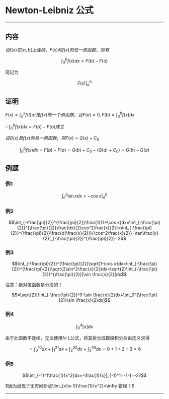 # Newton-Leibniz 公式

---

## 内容

$设f(x)在[a,b]上连续，F(x)时f(x)的任一原函数，则有$

$$\int_a^bf(x)dx=F(b)-F(a)$$

简记为

$$F(x)|_a^b$$

## 证明

$F(x)=\int_a^xf(t)dt是f(x)的一个原函数，且F(a)=0,F(b)=\int_a^bf(x)dx$

$\therefore \int_a^bf(x)dx=F(b)-F(a)成立$

$设G(x)是f(x)的另一原函数，则F(x)=G(x)+C_0$

$$\int_a^bf(x)dx=F(b)-F(a)=G(b)+C_0-(G(a)+C_0)=G(b)-G(a)$$

## 例题

### 例1

$$\int_a^b\sin x dx=-\cos x|_a^b$$

### 例2

$$\int_{-\frac{\pi}{2}}^{\frac{\pi}{2}}\frac{1}{1+\cos x}dx=\int_{-\frac{\pi}{2}}^{\frac{\pi}{2}}\frac{dx}{2\cos^2\frac{x}{2}}=\int_{-\frac{\pi}{2}}^{\frac{\pi}{2}}\frac{d(\frac{x}{2})}{\cos^2\frac{x}{2}}=\tan\frac{x}{2}|_{-\frac{\pi}{2}}^{\frac{\pi}{2}}=2$$

### 例3

$$\int_{-\frac{\pi}{2}}^{\frac{\pi}{2}}\sqrt{1-\cos x}dx=\int_{-\frac{\pi}{2}}^{\frac{\pi}{2}}\sqrt{2\sin^2\frac{x}{2}}dx=\sqrt{2}\int_{-\frac{\pi}{2}}^{\frac{\pi}{2}}|\sin \frac{x}{2}|dx$$

注意：绝对值函数是分段的！

$$=\sqrt{2}[\int_{-\frac{\pi}{2}}^0-\sin \frac{x}{2}dx+\int_0^{\frac{\pi}{2}}\sin \frac{x}{2}dx]$$

### 例4

$$\int_0^4[x]dx$$

由于此函数不连续，无法使用N-L公式，将其拆分成数段积分后由定义求得

$$=\int_0^10dx+\int_1^21dx+\int_2^32dx+\int_3^43dx=0+1+2+3=6$$

### 例5

$$\int_{-1}^1\frac{1}{x^2}dx=-\frac{1}{x}|_{-1}^1=-1-1=-2?$$

$因为出现了无穷间断点\lim_{x\to 0}\frac{1}{x^2}=\infty 错误！$

---




